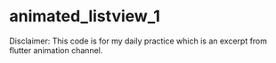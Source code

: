# animated_listview_1

Disclaimer:
This code is for my daily practice which is an excerpt from flutter animation channel. 

